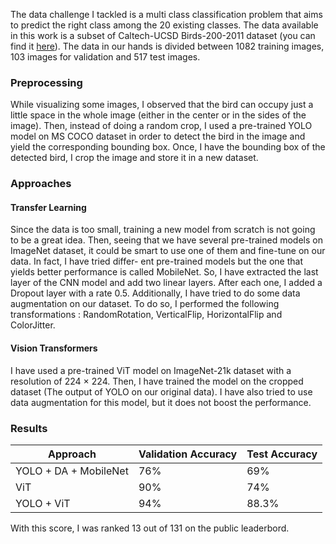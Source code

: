 The data challenge I tackled is a multi class classification problem that aims to predict the right class among the 20 existing classes. 
The data available in this work is a subset of Caltech-UCSD Birds-200-2011 dataset (you can find it [here](https://www.di.ens.fr/willow/teaching/recvis18orig/assignment3/bird_dataset.zip)). The data in our hands is divided between 1082 training images, 103 images 
for validation and 517 test images.

### Preprocessing

While visualizing some images, I observed that the bird can
occupy just a little space in the whole image (either in the center
or in the sides of the image). Then, instead of doing a random
crop, I used a pre-trained YOLO model on MS COCO dataset in
order to detect the bird in the image and yield the corresponding
bounding box. Once, I have the bounding box of the detected
bird, I crop the image and store it in a new dataset.

### Approaches

#### Transfer Learning

Since the data is too small, training a new model from scratch
is not going to be a great idea. Then, seeing that we have several
pre-trained models on ImageNet dataset, it could be smart to use
one of them and fine-tune on our data. In fact, I have tried differ-
ent pre-trained models but the one that yields better performance
is called MobileNet. So, I have extracted the last layer of the
CNN model and add two linear layers. After each one, I added
a Dropout layer with a rate 0.5. Additionally, I have tried to do
some data augmentation on our dataset. To do so, I performed
the following transformations : RandomRotation, VerticalFlip,
HorizontalFlip and ColorJitter.

#### Vision Transformers

I have used a
pre-trained ViT model on ImageNet-21k dataset with a resolution
of 224 × 224. Then, I have trained the model on the cropped
dataset (The output of YOLO on our original data). I have also
tried to use data augmentation for this model, but it does not boost
the performance.

### Results

| Approach  | Validation Accuracy | Test Accuracy |
| ------------- | ------------- | ------------- |
| YOLO + DA + MobileNet  | 76%  | 69% |
| ViT  | 90% | 74% |
| YOLO + ViT | 94% | 88.3%|

With this score, I was ranked 13 out of 131 on the public leaderbord. 

